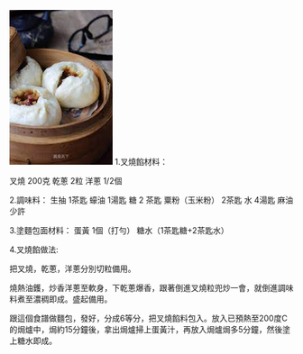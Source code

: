 ![image](https://github.com/alexwan316/Food/blob/main/%E6%88%90%E5%93%81/chashaobao/chashaobao.jpeg)
1.叉燒餡材料：

叉燒 200克
乾蔥 2粒
洋蔥 1/2個


2.調味料：
生抽 1茶匙
蠔油 1湯匙
糖 2 茶匙
粟粉（玉米粉） 2茶匙
水 4湯匙
麻油 少許


3.塗麵包面材料：
蛋黃 1個（打勻）
糖水（1茶匙糖+2茶匙水）


4.叉燒餡做法:

把叉燒，乾蔥，洋蔥分別切粒備用。

燒熱油鑊，炒香洋蔥至軟身，下乾蔥爆香，跟著倒進叉燒粒兜炒一會，就倒進調味料煮至濃稠即成。盛起備用。

跟這個食譜做麵包，發好，分成6等分，把叉燒餡料包入。放入已預熱至200度C的焗爐中，焗約15分鐘後，拿出焗爐掃上蛋黃汁，再放入焗爐焗多5分鐘，然後塗上糖水即成。

